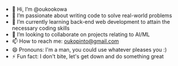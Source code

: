 - 👋 Hi, I’m @oukookowa
- 👀 I’m passionate about writing code to solve real-world problems
- 🌱 I’m currently learning back-end web development to attain the necessary coding skills
- 💞️ I’m looking to collaborate on projects relating to AI/ML
- 📫 How to reach me: oukopinto@gmail.com
- 😄 Pronouns: I'm a man, you could use whatever pleases you :)
- ⚡ Fun fact: I don't bite, let's get down and do something great

<!---
oukookowa/oukookowa is a ✨ special ✨ repository because its `README.md` (this file) appears on your GitHub profile.
You can click the Preview link to take a look at your changes.
--->
